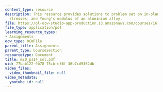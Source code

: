 ```yaml
---
content_type: resource
description: This resource provides solutions to problem set on in-plane principal
  stresses, and Young's modulus of an aluminium alloy.
file: https://ol-ocw-studio-app-production.s3.amazonaws.com/courses/16-01-unified-engineering-i-ii-iii-iv-fall-2005-spring-2006/77bab1229b7875cbe36f36b7cd9362db_m20_ps14_sol.pdf
file_type: application/pdf
learning_resource_types:
- Assignments
ocw_type: OCWFile
parent_title: Assignments
parent_type: CourseSection
resourcetype: Document
title: m20_ps14_sol.pdf
uid: 77bab122-9b78-75cb-e36f-36b7cd9362db
video_files:
  video_thumbnail_file: null
video_metadata:
  youtube_id: null
---
```

